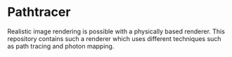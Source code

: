# Pathtracer
Realistic image rendering is possible with a physically based renderer. This repository contains such a renderer which uses different techniques such as path tracing and photon mapping.
